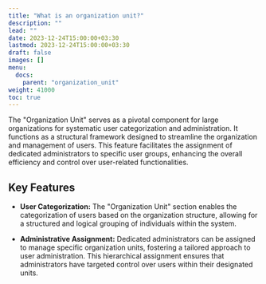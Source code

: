 ```yaml
---
title: "What is an organization unit?"
description: ""
lead: ""
date: 2023-12-24T15:00:00+03:30
lastmod: 2023-12-24T15:00:00+03:30
draft: false
images: []
menu:
  docs:
    parent: "organization_unit"
weight: 41000
toc: true
---
```


The "Organization Unit" serves as a pivotal component for large organizations for systematic user categorization and administration. It functions as a structural framework designed to streamline the organization and management of users. This feature facilitates the assignment of dedicated administrators to specific user groups, enhancing the overall efficiency and control over user-related functionalities.  

## Key Features

- **User Categorization:** The "Organization Unit" section enables the categorization of users based on the organization structure, allowing for a structured and logical grouping of individuals within the system.  

- **Administrative Assignment:** Dedicated administrators can be assigned to manage specific organization units, fostering a tailored approach to user administration. This hierarchical assignment ensures that administrators have targeted control over users within their designated units.  
